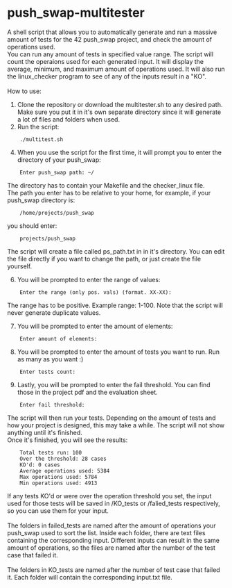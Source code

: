 # push_swap-multitester
A shell script that allows you to automatically generate and run a massive amount of tests for the 42 push_swap project, and check the amount of operations used.\
You can run any amount of tests in specified value range. The script will count the operaions used for each generated input. It will display the average, minimum, and maximum amount of operations used. It will also run the linux_checker program to see of any of the inputs result in a "KO".\
\
How to use:
1. Clone the repository or download the multitester.sh to any desired path. Make sure you put it in it's own separate directory since it will generate a lot of files and folders when used.
2. Run the script:

```
    ./multitest.sh
```

4. When you use the script for the first time, it will prompt you to enter the directory of your push_swap:

```
    Enter push_swap path: ~/
```

   The directory has to contain your Makefile and the checker_linux file.\
   The path you enter has to be relative to your home, for example, if your push_swap directory is:

```
    /home/projects/push_swap
```

   you should enter:

```
    projects/push_swap
```

   The script will create a file called ps_path.txt in in it's directory. You can edit the file directly if you want to change the path, or just create the file yourself.

6. You will be prompted to enter the range of values: 
```
    Enter the range (only pos. vals) (format. XX-XX):
```
   The range has to be positive. Example range: 1-100. Note that the script will never generate duplicate values.

7. You will be prompted to enter the amount of elements:

```
    Enter amount of elements:
```

8. You will be prompted to enter the amount of tests you want to run. Run as many as you want :)

```
    Enter tests count:
```

9. Lastly, you will be prompted to enter the fail threshold. You can find those in the project pdf and the evaluation sheet.

```
    Enter fail threshold:
```

The script will then run your tests. Depending on the amount of tests and how your project is designed, this may take a while. The script will not show anything until it's finished.\
Once it's finished, you will see the results:

```
	Total tests run: 100
	Over the threshold: 28 cases
	KO'd: 0 cases
	Average operations used: 5384
	Max operations used: 5784
	Min operations used: 4913
```

If any tests KO'd or were over the operation threshold you set, the input used for those tests will be saved in /KO_tests or /falied_tests respectively, so you can use them for your input.\
\
The folders in failed_tests are named after the amount of operations your push_swap used to sort the list. Inside each folder, there are text files containing the corresponding input. Different inputs can result in the same amount of operations, so the files are named after the number of the test case that failed it.\
\
The folders in KO_tests are named after the number of test case that failed it. Each folder will contain the corresponding input.txt file.
